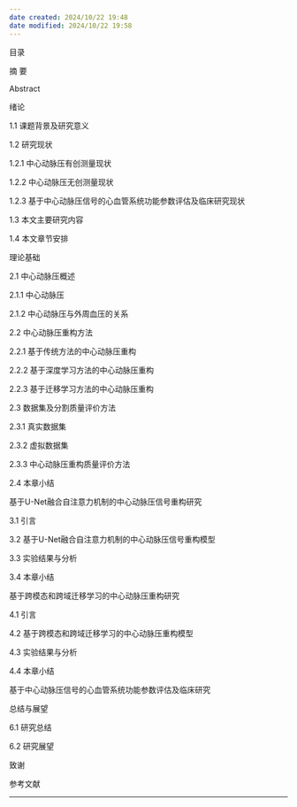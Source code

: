 ```yaml
---
date created: 2024/10/22 19:48
date modified: 2024/10/22 19:58
---
```


目录

摘 要

Abstract

绪论

1.1 课题背景及研究意义

1.2 研究现状

1.2.1 中心动脉压有创测量现状

1.2.2 中心动脉压无创测量现状

1.2.3 基于中心动脉压信号的心血管系统功能参数评估及临床研究现状

1.3 本文主要研究内容

1.4 本文章节安排

理论基础

2.1 中心动脉压概述

2.1.1 中心动脉压

2.1.2 中心动脉压与外周血压的关系

2.2 中心动脉压重构方法

2.2.1 基于传统方法的中心动脉压重构

2.2.2 基于深度学习方法的中心动脉压重构

2.2.3 基于迁移学习方法的中心动脉压重构

2.3 数据集及分割质量评价方法

2.3.1 真实数据集

2.3.2 虚拟数据集

2.3.3 中心动脉压重构质量评价方法

2.4 本章小结

基于U-Net融合自注意力机制的中心动脉压信号重构研究

3.1 引言

3.2 基于U-Net融合自注意力机制的中心动脉压信号重构模型

3.3 实验结果与分析

3.4 本章小结

基于跨模态和跨域迁移学习的中心动脉压重构研究

4.1 引言

4.2 基于跨模态和跨域迁移学习的中心动脉压重构模型

4.3 实验结果与分析

4.4 本章小结

基于中心动脉压信号的心血管系统功能参数评估及临床研究

总结与展望

6.1 研究总结

6.2 研究展望

致谢

参考文献

---

